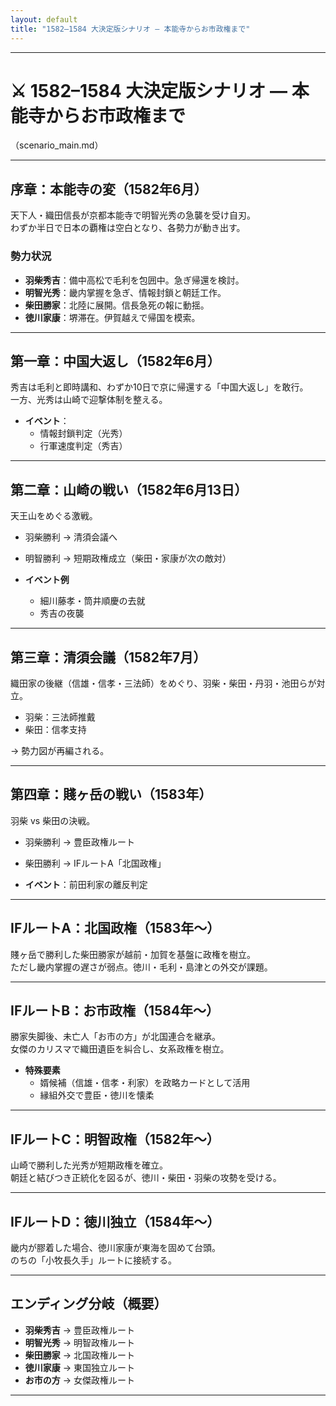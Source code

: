 ```yaml
---
layout: default
title: "1582–1584 大決定版シナリオ — 本能寺からお市政権まで"
---
```


---

# ⚔️ 1582–1584 大決定版シナリオ — 本能寺からお市政権まで
（scenario_main.md）

---

## 序章：本能寺の変（1582年6月）
天下人・織田信長が京都本能寺で明智光秀の急襲を受け自刃。  
わずか半日で日本の覇権は空白となり、各勢力が動き出す。  

### 勢力状況
- **羽柴秀吉**：備中高松で毛利を包囲中。急ぎ帰還を検討。  
- **明智光秀**：畿内掌握を急ぎ、情報封鎖と朝廷工作。  
- **柴田勝家**：北陸に展開。信長急死の報に動揺。  
- **徳川家康**：堺滞在。伊賀越えで帰国を模索。  

---

## 第一章：中国大返し（1582年6月）
秀吉は毛利と即時講和、わずか10日で京に帰還する「中国大返し」を敢行。  
一方、光秀は山崎で迎撃体制を整える。  

- **イベント**：  
  - 情報封鎖判定（光秀）  
  - 行軍速度判定（秀吉）  

---

## 第二章：山崎の戦い（1582年6月13日）
天王山をめぐる激戦。  
- 羽柴勝利 → 清須会議へ  
- 明智勝利 → 短期政権成立（柴田・家康が次の敵対）  

- **イベント例**  
  - 細川藤孝・筒井順慶の去就  
  - 秀吉の夜襲  

---

## 第三章：清須会議（1582年7月）
織田家の後継（信雄・信孝・三法師）をめぐり、羽柴・柴田・丹羽・池田らが対立。  
- 羽柴：三法師推戴  
- 柴田：信孝支持  

→ 勢力図が再編される。

---

## 第四章：賤ヶ岳の戦い（1583年）
羽柴 vs 柴田の決戦。  
- 羽柴勝利 → 豊臣政権ルート  
- 柴田勝利 → IFルートA「北国政権」  

- **イベント**：前田利家の離反判定  

---

## IFルートA：北国政権（1583年〜）
賤ヶ岳で勝利した柴田勝家が越前・加賀を基盤に政権を樹立。  
ただし畿内掌握の遅さが弱点。徳川・毛利・島津との外交が課題。  

---

## IFルートB：お市政権（1584年〜）
勝家失脚後、未亡人「お市の方」が北国連合を継承。  
女傑のカリスマで織田遺臣を糾合し、女系政権を樹立。  

- **特殊要素**  
  - 婿候補（信雄・信孝・利家）を政略カードとして活用  
  - 縁組外交で豊臣・徳川を懐柔  

---

## IFルートC：明智政権（1582年〜）
山崎で勝利した光秀が短期政権を確立。  
朝廷と結びつき正統化を図るが、徳川・柴田・羽柴の攻勢を受ける。  

---

## IFルートD：徳川独立（1584年〜）
畿内が膠着した場合、徳川家康が東海を固めて台頭。  
のちの「小牧長久手」ルートに接続する。  

---

## エンディング分岐（概要）
- **羽柴秀吉** → 豊臣政権ルート  
- **明智光秀** → 明智政権ルート  
- **柴田勝家** → 北国政権ルート  
- **徳川家康** → 東国独立ルート  
- **お市の方** → 女傑政権ルート  

---
